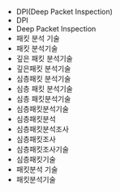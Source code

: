 - DPI(Deep Packet Inspection)
- DPI
- Deep Packet Inspection
- 패킷 분석 기술
- 패킷 분석기술
- 깊은 패킷 분석기술
- 깊은패킷 분석기술
- 심층패킷 분석기술
- 심층 패킷 분석기술
- 심층 패킷분석기술
- 심층패킷분석기술
- 심층패킷분석
- 심층패킷분석조사
- 심층패킷조사
- 심층패킷조사기술
- 심층패킷기술
- 패킷분석 기술
- 패킷분석기술